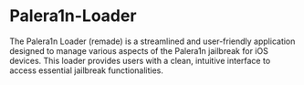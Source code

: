 # Palera1n-Loader
The Palera1n Loader (remade) is a streamlined and user-friendly application designed to manage various aspects of the Palera1n jailbreak for iOS devices. This loader provides users with a clean, intuitive interface to access essential jailbreak functionalities.
